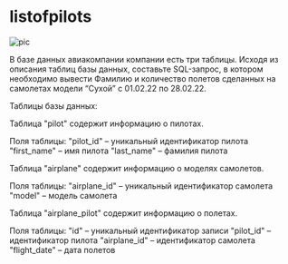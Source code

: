 # listofpilots
![pic](https://user-images.githubusercontent.com/111504570/188117375-cf43019f-e204-4c04-94d9-e17971ea3b93.jpg)

В базе данных авиакомпании компании есть три таблицы. 
Исходя из описания таблиц базы данных, составьте SQL-запрос, в котором необходимо вывести Фамилию и количество полетов сделанных на самолетах модели “Cухой” с 01.02.22 по 28.02.22.

Таблицы базы данных:

Таблица "pilot" содержит информацию о пилотах.

Поля таблицы:
  "pilot_id" – уникальный идентификатор пилота
  "first_name" – имя пилота
  "last_name" – фамилия пилота

Таблица "airplane" содержит информацию о моделях самолетов.

Поля таблицы:
  "airplane_id" – уникальный идентификатор самолета
  "model" – модель самолета

Таблица "airplane_pilot" содержит информацию о полетах.

Поля таблицы:
  "id" – уникальный идентификатор записи
  "pilot_id" – идентификатор пилота
  "airplane_id" – идентификатор самолета
  "flight_date" – дата полетов
